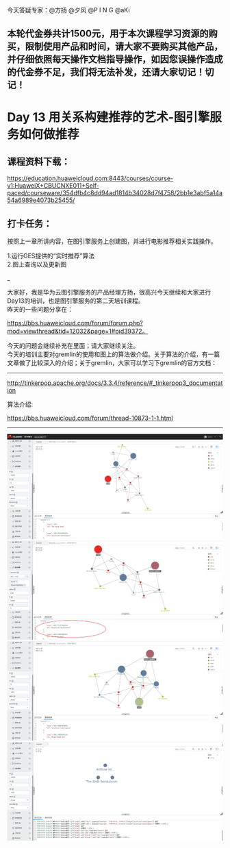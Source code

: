 今天答疑专家：@方扬 @夕风 @P I N G @aKi

本轮代金券共计1500元，用于本次课程学习资源的购买，限制使用产品和时间，请大家不要购买其他产品，并仔细依照每天操作文档指导操作，如因您误操作造成的代金券不足，我们将无法补发，还请大家切记！切记！
 
------------------


# Day 13 用关系构建推荐的艺术-图引擎服务如何做推荐

## 课程资料下载：
https://education.huaweicloud.com:8443/courses/course-v1:HuaweiX+CBUCNXE011+Self-paced/courseware/354dfb4c8dd94ad1814b34028d7f4758/2bb1e3abf5a14a54a6989e4073b25455/

## 打卡任务：
按照上一章所讲内容，在图引擎服务上创建图，并进行电影推荐相关实践操作。   

1.运行GES提供的“实时推荐”算法   
2.图上查询以及更新图

_

大家好，我是华为云图引擎服务的产品经理方扬，很高兴今天继续和大家进行Day13的培训，也是图引擎服务的第二天培训课程。  
昨天的一些问题分享在：   

https://bbs.huaweicloud.com/forum/forum.php?mod=viewthread&tid=12032&page=1#pid39372。  

今天的问题会继续补充在里面；请大家继续关注。   
今天的培训主要对gremlin的使用和图上的算法做介绍。关于算法的介绍，有一篇文章做了比较深入的介绍；关于gremlin，大家可以学习下gremlin的官方文档：                 



---
http://tinkerpop.apache.org/docs/3.3.4/reference/#_tinkerpop3_documentation



算法介绍:  

https://bbs.huaweicloud.com/forum/thread-10873-1-1.html


-----

![](https://raw.githubusercontent.com/latermonk/AI_21DAY/master/13/PNG/DAY1301.jpg)
![](https://raw.githubusercontent.com/latermonk/AI_21DAY/master/13/PNG/DAY1302.jpg)
![](https://raw.githubusercontent.com/latermonk/AI_21DAY/master/13/PNG/DAY1303.jpg)
![](https://raw.githubusercontent.com/latermonk/AI_21DAY/master/13/PNG/DAY1304.jpg)
